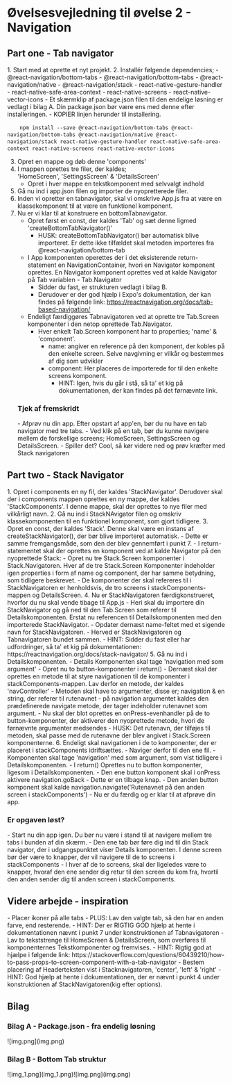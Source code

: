 <h1> Øvelsesvejledning til øvelse 2 - Navigation </h1>

<h2> Part one - Tab navigator</h2>
1.   Start med at oprette et nyt projekt. 
2.  Installér følgende dependencies;
    - @react-navigation/bottom-tabs
    - @react-navigation/bottom-tabs
    - @react-navigation/native
    - @react-navigation/stack
    - react-native-gesture-handler
    - react-native-safe-area-context
    - react-native-screens
    - react-native-vector-icons 
        - Et skærmklip af package.json filen til den endelige løsning er vedlagt i bilag A.
          Din package.json bør være ens med denne efter installeringen. 
        - KOPIER linjen herunder til installering.

   
        npm install --save @react-navigation/bottom-tabs @react-navigation/bottom-tabs @react-navigation/native @react-navigation/stack react-native-gesture-handler react-native-safe-area-context react-native-screens react-native-vector-icons

3. Opret en mappe og døb denne 'components'
4. I mappen oprettes tre filer, der kaldes;<br/> 'HomeScreen', 'SettingsScreen' & 'DetailsScreen'
    - Opret i hver mappe en tekstkomponent med selvvalgt indhold
5. Gå nu ind i app.json filen og importer de nyopretterede filer. 
6. Inden vi opretter en tabnavigator, skal vi omskrive App.js fra at være en klassekomponent til at være en funktionel komponent.  
7. Nu er vi klar til at konstruere en bottomTabnavigator. 
   - Opret først en const, der kaldes 'Tab' og sæt denne ligmed 'createBottomTabNavigator()'
        - HUSK: createBottomTabNavigator() bør automatisk blive importeret. Er dette ikke tilfældet skal metoden importeres fra @react-navigation/bottom-tab
    - I App komponenten operettes der i det eksisterende return-statement en NavigationContainer, hvori en Navigator komponent oprettes. En Navigator komponent oprettes ved at kalde Navigator på Tab variablen - Tab.Navigator
        - Sidder du fast, er strukturen vedlagt i bilag B.
        - Derudover er der god hjælp i Expo's dokumentation, der kan findes på følgende link:
          https://reactnavigation.org/docs/tab-based-navigation/
    - Endeligt færdiggøres Tabnavigatoren ved at oprette tre Tab.Screen komponenter i den netop oprettede Tab.Navigator. 
        - Hver enkelt Tab.Screen komponent har to properties; 'name' & 'component'. 
            - name: angiver en reference på den komponent, der kobles på den enkelte screen. Selve navgivning er vilkår og bestemmes af dig som udvikler 
            - component: Her placeres de importerede for til den enkelte screens komponent.
                - HINT: Igen, hvis du går i stå, så ta' et kig på dokumentationen, der kan findes på det førnævnte link.
    <h3>Tjek af fremskridt</h3>
    - Afprøv nu din app. Efter opstart af app'en, bør du nu have en tab navigator med tre tabs. 
    - Ved klik på en tab, bør du kunne navigere mellem de forskellige screens; HomeScreen, SettingsScreen og DetailsScreen. 
    - Spiller det? Cool, så kør videre ned og prøv kræfter med Stack navigatoren

<h2>Part two - Stack Navigator </h2>  
1. Opret i components en ny fil, der kaldes 'StackNavigator'. Derudover skal der i components mappen oprettes en ny mappe, der kaldes 'StackComponents'. I denne mappe, skal der oprettes to nye filer med vilkårligt navn. 
2. Gå nu ind i StackNAvigator filen og omskriv klassekomponenten til en funktionel komponent, som gjort tidligere. 
3. Opret en const, der kaldes 'Stack'. Denne skal være en instans af createStackNavigator(), der bør blive importeret automatisk.
    - Dette er samme fremgangsmåde, som den der blev gennemført i punkt 7.
    - I return-statementet skal der oprettes en komponent ved at kalde Navigator på den nyoprettede Stack: <Stack.Navigator></Stack.Navigator>
    - Opret nu tre Stack.Screen komponenter i Stack.Navigatoren. Hver af de tre Stack.Screen Komponenter indeholder igen properties i form af name og component, der har samme betydning, som tidligere beskrevet.
    - De komponenter der skal refereres til i StackNavigatoren er henholdsvis, de tro screens i stackComponents-mappen og DetailsScreen.
4. Nu er StackNavigatoren færdigkonstrueret, hvorfor du nu skal vende tibage til App.js
    - Heri skal du importere din StackNavigator og gå ned til den Tab.Screen som referer til Detailskomponenten. Erstat nu referencen til Detailskomponenten med den importerede StackNavigator.
    - Opdater dernæst name-feltet med et sigende navn for StackNavigatoren.
    - Herved er StackNavigatoren og Tabnavigatoren bundet sammen.
        - HINT: Sidder du fast eller har udfordringer, så ta' et kig på dokumentationen: https://reactnavigation.org/docs/stack-navigator/
 5. Gå nu ind i Detailskomponenten. 
    - Details Komponenten skal tage 'navigation med som argument'
    - Opret nu to button-komponenter i return()
    - Dernæst skal der oprettes en metode til at styre navigationen til de komponenter i stackComponents-mappen. Lav derfor en metode, der kaldes 'navController'
    - Metoden skal have to argumenter, disse er; navigation & en string, der referer til rutenavnet
    - på navigation argumentet kaldes den prædefinerede navigate metode, der tager indeholder rutenavnet som argument.
    - Nu skal der blot oprettes en onPress-evenhandler på de to button-komponenter, der aktiverer den nyoprettede metode, hvori de førnævnte argumenter medsendes
        - HUSK: Det rutenavn, der tilføjes til metoden, skal passe med de rutenavne der blev angivet i Stack.Screen komponenterne.
 6. Endeligt skal navigationen i de to komponenter, der er placeret i stackComponents idriftsættes.
   - Naviger derfor til den ene fil.
   - Komponenten skal tage 'navigation' med som argument, som vist tidligere i Detailskomponenten.
- I return() Oprettes nu to button komponenter, ligesom i Detailskomponenten.
   - Den ene button komponent skal i onPress aktivere navigation.goBack - Dette er en tilbage knap. 
   - Den anden button komponent skal kalde navigation.navigate('Rutenavnet på den anden screen i stackComponents') 
   - Nu er du færdig og er klar til at afprøve din app. 
 <h3>Er opgaven løst?</h3>
    - Start nu din app igen. Du bør nu være i stand til at navigere mellem tre tabs i bunden af din skærm. 
    - Den ene tab bør føre dig ind til din Stack navigator, der i udgangspunktet viser Details komponenten. I denne screen bør der være to knapper, der vil navigere til de to screens i stackComponents
    - I hver af de to screens, skal der ligeledes være to knapper, hvoraf den ene sender dig retur til den screen du kom fra, hvortil den anden sender dig til anden screen i stackComponents. 

<h2>Videre arbejde - inspiration</h2>
- Placer ikoner på alle tabs
    - PLUS: Lav den valgte tab, så den har en anden farve, end resterende.
    - HINT: Der er RIGTIG GOD hjælp at hente i dokumentationen nævnt i punkt 7 under konstruktionen af Tabnavigatoren
- Lav to tekststrenge til HomeScreen & DetailsScreen, som overføres til komponenternes Tekstkomponenter og fremvises. 
  - HINT: Rigtig god at hjælpe i følgende link: https://stackoverflow.com/questions/60439210/how-to-pass-props-to-screen-component-with-a-tab-navigator
- Bestem placering af Headerteksten vist i Stacknavigatoren, 'center', 'left' & 'right' 
    - HINT: God hjælp at hente i dokumentationen, der er nævnt i punkt 4 under konstruktionen af StackNavigatoren(kig efter options). 

<h2>Bilag</h2>


<h3>Bilag A - Package.json - fra endelig løsning </h3>
![img.png](img.png)

<h3>Bilag B - Bottom Tab struktur </h3>
![img_1.png](img_1.png)![img.png](img.png)







    
    

